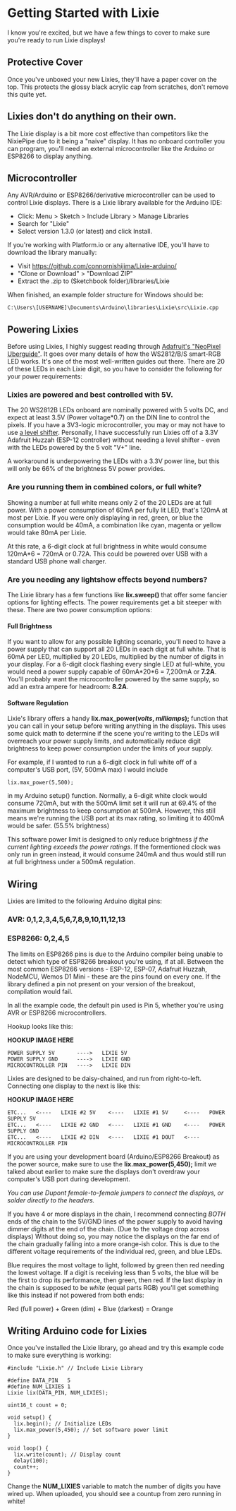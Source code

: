 # Getting Started with Lixie

I know you're excited, but we have a few things to cover to make sure you're ready to run Lixie displays!

## Protective Cover

Once you've unboxed your new Lixies, they'll have a paper cover on the top. This protects the glossy black acrylic cap from scratches, don't remove this quite yet.

## Lixies don't do anything on their own.

The Lixie display is a bit more cost effective than competitors like the NixiePipe due to it being a "naive" display. It has no onboard controller you can program, you'll need an external microcontroller like the Arduino or ESP8266 to display anything.

## Microcontroller

Any AVR/Arduino or ESP8266/derivative microcontroller can be used to control Lixie displays. There is a Lixie library available for the Arduino IDE:

- Click: Menu  >  Sketch  >  Include Library  >  Manage Libraries
- Search for "Lixie"
- Select version 1.3.0 (or latest) and click Install.

If you're working with Platform.io or any alternative IDE, you'll have to download the library manually:

- Visit https://github.com/connornishijima/Lixie-arduino/
- "Clone or Download"  >  "Download ZIP"
- Extract the .zip to (Sketchbook folder)/libraries/Lixie

When finished, an example folder structure for Windows should be:

    C:\Users\[USERNAME]\Documents\Arduino\libraries\Lixie\src\Lixie.cpp

## Powering Lixies

Before using Lixies, I highly suggest reading through [Adafruit's "NeoPixel Uberguide"](https://learn.adafruit.com/adafruit-neopixel-uberguide/overview). It goes over many details of how the WS2812/B/S smart-RGB LED works. It's one of the most well-written guides out there. There are 20 of these LEDs in each Lixie digit, so you have to consider the following for your power requirements:

### Lixies are powered and best controlled with 5V.

The 20 WS2812B LEDs onboard are nominally powered with 5 volts DC, and expect at least 3.5V (Power voltage\*0.7) on the DIN line to control the pixels. If you have a 3V3-logic microcontroller, you may or may not have to use [a level shifter](https://www.adafruit.com/product/1787). Personally, I have successfully run Lixies off of a 3.3V Adafruit Huzzah (ESP-12 controller) without needing a level shifter - even with the LEDs powered by the 5 volt "V+" line.

A workaround is underpowering the LEDs with a 3.3V power line, but this will only be 66% of the brightness 5V power provides.

### Are you running them in combined colors, or full white?

Showing a number at full white means only 2 of the 20 LEDs are at full power. With a power consumption of 60mA per fully lit LED, that's 120mA at most per Lixie. If you were only displaying in red, green, or blue the consumption would be 40mA, a combination like cyan, magenta or yellow would take 80mA per Lixie.

At this rate, a 6-digit clock at full brightness in white would consume 120mA\*6 = 720mA or 0.72A. This could be powered over USB with a standard USB phone wall charger.

### Are you needing any lightshow effects beyond numbers?

The Lixie library has a few functions like **lix.sweep()** that offer some fancier options for lighting effects. The power requirements get a bit steeper with these. There are two power consumption options:

#### Full Brightness

If you want to allow for any possible lighting scenario, you'll need to have a power supply that can support all 20 LEDs in each digit at full white. That is 60mA per LED, multiplied by 20 LEDs, multiplied by the number of digits in your display. For a 6-digit clock flashing every single LED at full-white, you would need a power supply capable of 60mA\*20\*6 = 7,200mA or **7.2A**. You'll probably want the microcontroller powered by the same supply, so add an extra ampere for headroom: **8.2A**.

#### Software Regulation

Lixie's library offers a handy **lix.max_power(*volts*, *milliamps*);** function that you can call in your setup before writing anything in the displays. This uses some quick math to determine if the scene you're writing to the LEDs will overreach your power supply limits, and automatically reduce digit brightness to keep power consumption under the limits of your supply.

For example, if I wanted to run a 6-digit clock in full white off of a computer's USB port, (5V, 500mA max) I would include

    lix.max_power(5,500);
    
in my Arduino setup() function. Normally, a 6-digit white clock would consume 720mA, but with the 500mA limit set it will run at 69.4% of the maximum brightness to keep consumption at 500mA. However, this still means we're running the USB port at its max rating, so limiting it to 400mA would be safer. (55.5% brightness)

This software power limit is designed to only reduce brightness *if the current lighting exceeds the power ratings*. If the formentioned clock was only run in green instead, it would consume 240mA and thus would still run at full brightness under a 500mA regulation.

## Wiring

Lixies are limited to the following Arduino digital pins:

### AVR: 0,1,2,3,4,5,6,7,8,9,10,11,12,13

### ESP8266: 0,2,4,5

The limits on ESP8266 pins is due to the Arduino compiler being unable to detect which type of ESP8266 breakout you're using, if at all. Between the most common ESP8266 versions - ESP-12, ESP-07, Adafruit Huzzah, NodeMCU, Wemos D1 Mini - these are the pins found on every one. If the library defined a pin not present on your version of the breakout, compilation would fail.

In all the example code, the default pin used is Pin 5, whether you're using AVR or ESP8266 microcontrollers.

Hookup looks like this:

**HOOKUP IMAGE HERE**

    POWER SUPPLY 5V       ---->   LIXIE 5V
    POWER SUPPLY GND      ---->   LIXIE GND
    MICROCONTROLLER PIN   ---->   LIXIE DIN

Lixies are designed to be daisy-chained, and run from right-to-left. Connecting one display to the next is like this:

**HOOKUP IMAGE HERE**

    ETC...   <----   LIXIE #2 5V    <----   LIXIE #1 5V     <----   POWER SUPPLY 5V
    ETC...   <----   LIXIE #2 GND   <----   LIXIE #1 GND    <----   POWER SUPPLY GND
    ETC...   <----   LIXIE #2 DIN   <----   LIXIE #1 DOUT   <----   MICROCONTROLLER PIN
    
If you are using your development board (Arduino/ESP8266 Breakout) as the power source, make sure to use the **lix.max_power(5,450);** limit we talked about earlier to make sure the displays don't overdraw your computer's USB port during development.

*You can use Dupont female-to-female jumpers to connect the displays, or solder directly to the headers.*

If you have 4 or more displays in the chain, I recommend connecting *BOTH* ends of the chain to the 5V/GND lines of the power supply to avoid having dimmer digits at the end of the chain. (Due to the voltage drop across displays) Without doing so, you may notice the displays on the far end of the chain gradually falling into a more orange-ish color. This is due to the different voltage requirements of the individual red, green, and blue LEDs.

Blue requires the most voltage to light, followed by green then red needing the lowest voltage. If a digit is receiving less than 5 volts, the blue will be the first to drop its performance, then green, then red. If the last display in the chain is supposed to be *white* (equal parts RGB) you'll get something like this instead if not powered from both ends:

Red (full power) + Green (dim) + Blue (darkest) = Orange

## Writing Arduino code for Lixies

Once you've installed the Lixie library, go ahead and try this example code to make sure everything is working:

    #include "Lixie.h" // Include Lixie Library
    
    #define DATA_PIN   5
    #define NUM_LIXIES 1
    Lixie lix(DATA_PIN, NUM_LIXIES);
    
    uint16_t count = 0;
    
    void setup() {
      lix.begin(); // Initialize LEDs
      lix.max_power(5,450); // Set software power limit
    }
    
    void loop() {
      lix.write(count); // Display count
      delay(100);
      count++;
    }
    
Change the **NUM_LIXIES** variable to match the number of digits you have wired up. When uploaded, you should see a countup from zero running in white!

